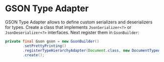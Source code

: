 # GSON Type Adapter

GSON Type Adapter allows to define custom serializers and deserializers for types. Create a class
that implements `JsonSerializer<?>` or `JsonDeserializer<?>` interfaces. Next register them in `GsonBuilder`:

```java
private final Gson gson = new GsonBuilder()
        .setPrettyPrinting()
        .registerTypeHierarchyAdapter(Document.class, new DocumentTypeAdapter())
        .create();
```